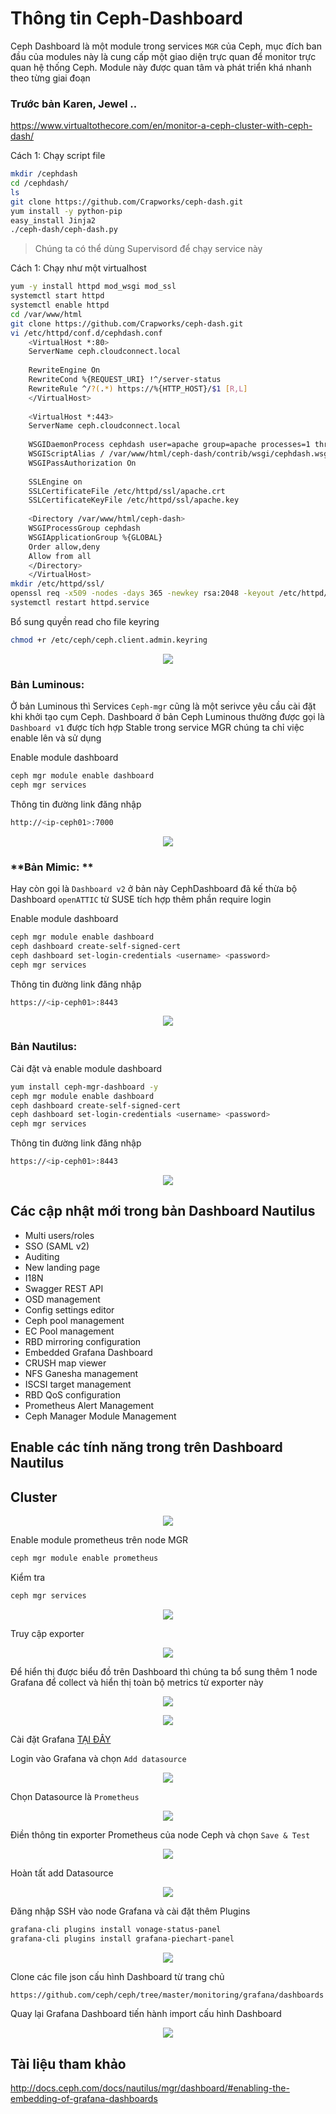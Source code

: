 # Thông tin Ceph-Dashboard 

Ceph Dashboard là một module trong services `MGR` của Ceph, mục đích ban đầu của modules này là cung cấp một giao diện trực quan để monitor trực quan hệ thống Ceph. Module này được quan tâm và phát triển khá nhanh theo từng giai đoạn

### **Trước bản Karen, Jewel ..**

https://www.virtualtothecore.com/en/monitor-a-ceph-cluster-with-ceph-dash/

Cách 1: Chạy script file
```sh
mkdir /cephdash
cd /cephdash/
ls
git clone https://github.com/Crapworks/ceph-dash.git
yum install -y python-pip
easy_install Jinja2
./ceph-dash/ceph-dash.py
```
> Chúng ta có thể dùng Supervisord để chạy service này 

Cách 1: Chạy như một virtualhost
```sh 
yum -y install httpd mod_wsgi mod_ssl
systemctl start httpd
systemctl enable httpd
cd /var/www/html
git clone https://github.com/Crapworks/ceph-dash.git
vi /etc/httpd/conf.d/cephdash.conf
    <VirtualHost *:80>
    ServerName ceph.cloudconnect.local
    
    RewriteEngine On
    RewriteCond %{REQUEST_URI} !^/server-status
    RewriteRule ^/?(.*) https://%{HTTP_HOST}/$1 [R,L]
    </VirtualHost>
    
    <VirtualHost *:443>
    ServerName ceph.cloudconnect.local
    
    WSGIDaemonProcess cephdash user=apache group=apache processes=1 threads=5
    WSGIScriptAlias / /var/www/html/ceph-dash/contrib/wsgi/cephdash.wsgi
    WSGIPassAuthorization On
    
    SSLEngine on
    SSLCertificateFile /etc/httpd/ssl/apache.crt
    SSLCertificateKeyFile /etc/httpd/ssl/apache.key
    
    <Directory /var/www/html/ceph-dash>
    WSGIProcessGroup cephdash
    WSGIApplicationGroup %{GLOBAL}
    Order allow,deny
    Allow from all
    </Directory>
    </VirtualHost>
mkdir /etc/httpd/ssl/
openssl req -x509 -nodes -days 365 -newkey rsa:2048 -keyout /etc/httpd/ssl/apache.key -out /etc/httpd/ssl/apache.crt
systemctl restart httpd.service
```

Bổ sung quyền read cho file keyring
```sh
chmod +r /etc/ceph/ceph.client.admin.keyring
```

<p align="center">
<img src="../../images/dashboard-cephdash.png">
</p>

### **Bản Luminous:** 
Ở bản Luminous thì Services `Ceph-mgr` cũng là một serivce yêu cầu cài đặt khi khởi tạo cụm Ceph. Dashboard ở bản Ceph Luminous thường được gọi là `Dashboard v1` được tích hợp Stable trong service MGR chúng ta chỉ việc enable lên và sử dụng

Enable module dashboard
```sh 
ceph mgr module enable dashboard
ceph mgr services
```

Thông tin đường link đăng nhập
```sh
http://<ip-ceph01>:7000
```
<p align="center">
<img src="../../images/dashboard-l.png">
</p>

### **Bản Mimic: **
Hay còn gọi là `Dashboard v2` ở bản này CephDashboard đã kế thừa bộ Dashboard `openATTIC` từ SUSE tích hợp thêm phần require login 

Enable module dashboard
```sh 
ceph mgr module enable dashboard
ceph dashboard create-self-signed-cert
ceph dashboard set-login-credentials <username> <password>
ceph mgr services
```

Thông tin đường link đăng nhập
```sh
https://<ip-ceph01>:8443
```
<p align="center">
<img src="../../images/dashboard-m.png">
</p>

### **Bản Nautilus:**

Cài đặt và enable module dashboard
```sh
yum install ceph-mgr-dashboard -y
ceph mgr module enable dashboard
ceph dashboard create-self-signed-cert
ceph dashboard set-login-credentials <username> <password>
ceph mgr services
```

Thông tin đường link đăng nhập
```sh
https://<ip-ceph01>:8443
```
<p align="center">
<img src="../../images/dashboard-n.png">
</p>

## Các cập nhật mới trong bản Dashboard Nautilus

- Multi users/roles
- SSO (SAML v2)
- Auditing
- New landing page
- I18N
- Swagger REST API
- OSD management
- Config settings editor
- Ceph pool management
- EC Pool management
- RBD mirroring configuration
- Embedded Grafana Dashboard
- CRUSH map viewer
- NFS Ganesha management
- ISCSI target management
- RBD QoS configuration
- Prometheus Alert Management
- Ceph Manager Module Management

## Enable các tính năng trong trên Dashboard Nautilus

## Cluster 

<p align="center">
<img src="../../images/dashboard-n/cluster_host.png">
</p>

Enable module prometheus trên node MGR
```sh 
ceph mgr module enable prometheus
```

Kiểm tra 
```sh 
ceph mgr services
```
<p align="center">
<img src="../../images/dashboard-n/cluster_host_prom.png">
</p>

Truy cập exporter
<p align="center">
<img src="../../images/dashboard-n/metrics.png">
</p>

Để hiển thị được biểu đồ trên Dashboard thì chúng ta bổ sung thêm 1 node Grafana để collect và hiển thị toàn bộ metrics từ exporter này

<p align="center">
<img src="../../images/dashboard-n/topo.png">
</p>

<p align="center">
<img src="../../images/dashboard-n/Ip_planning.png">
</p>

Cài đặt Grafana [TẠI ĐÂY](https://github.com/uncelvel/monitor/blob/master/grafana/docs/install.md)


Login vào Grafana và chọn `Add datasource` 
<p align="center">
<img src="../../images/dashboard-n/grafana01.png">
</p>

Chọn Datasource là `Prometheus`
<p align="center">
<img src="../../images/dashboard-n/grafana02.png">
</p>

Điền thông tin exporter Prometheus của node Ceph và chọn `Save & Test`
<p align="center">
<img src="../../images/dashboard-n/grafana03.png">
</p>

Hoàn tất add Datasource 
<p align="center">
<img src="../../images/dashboard-n/grafana04.png">
</p>

Đăng nhập SSH vào node Grafana và cài đặt thêm Plugins
```sh 
grafana-cli plugins install vonage-status-panel
grafana-cli plugins install grafana-piechart-panel
```
<p align="center">
<img src="../../images/dashboard-n/grafana05.png">
</p>

Clone các file json cấu hình Dashboard từ trang chủ 
```sh 
https://github.com/ceph/ceph/tree/master/monitoring/grafana/dashboards
```

Quay lại Grafana Dashboard tiến hành import cấu hình Dashboard
<p align="center">
<img src="../../images/dashboard-n/grafana06.png">
</p>



## Tài liệu tham khảo 

http://docs.ceph.com/docs/nautilus/mgr/dashboard/#enabling-the-embedding-of-grafana-dashboards